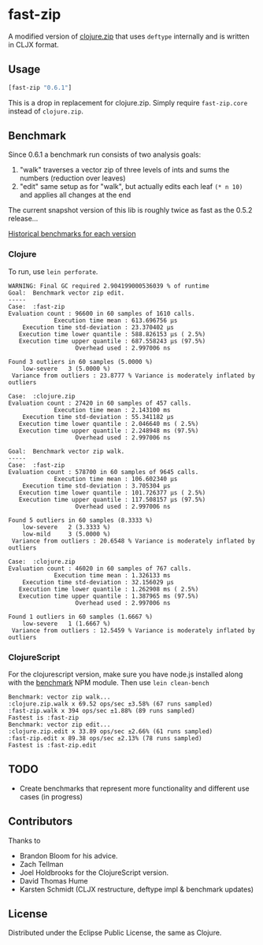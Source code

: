# fast-zip

A modified version of [clojure.zip](http://clojuredocs.org/clojure.zip) that
uses `deftype` internally and is written in CLJX format.

## Usage

```clojure
[fast-zip "0.6.1"]
```

This is a drop in replacement for clojure.zip. Simply require `fast-zip.core`
instead of `clojure.zip`.

## Benchmark

Since 0.6.1 a benchmark run consists of two analysis goals:

1. "walk" traverses a vector zip of three levels of ints and sums the numbers (reduction over leaves)
2. "edit" same setup as for "walk", but actually edits each leaf `(* n 10)` and applies all changes at the end

The current snapshot version of this lib is roughly twice as fast as the 0.5.2 release...

[Historical benchmarks for each version](BENCHMARKS.md)

### Clojure

To run, use `lein perforate`.

    WARNING: Final GC required 2.904199000536039 % of runtime
    Goal:  Benchmark vector zip edit.
    -----
    Case:  :fast-zip
    Evaluation count : 96600 in 60 samples of 1610 calls.
                 Execution time mean : 613.696756 µs
        Execution time std-deviation : 23.370402 µs
       Execution time lower quantile : 588.826153 µs ( 2.5%)
       Execution time upper quantile : 687.558243 µs (97.5%)
                       Overhead used : 2.997006 ns

    Found 3 outliers in 60 samples (5.0000 %)
    	low-severe	 3 (5.0000 %)
     Variance from outliers : 23.8777 % Variance is moderately inflated by outliers

    Case:  :clojure.zip
    Evaluation count : 27420 in 60 samples of 457 calls.
                 Execution time mean : 2.143100 ms
        Execution time std-deviation : 55.341182 µs
       Execution time lower quantile : 2.046640 ms ( 2.5%)
       Execution time upper quantile : 2.248948 ms (97.5%)
                       Overhead used : 2.997006 ns

    Goal:  Benchmark vector zip walk.
    -----
    Case:  :fast-zip
    Evaluation count : 578700 in 60 samples of 9645 calls.
                 Execution time mean : 106.602340 µs
        Execution time std-deviation : 3.705304 µs
       Execution time lower quantile : 101.726377 µs ( 2.5%)
       Execution time upper quantile : 117.508157 µs (97.5%)
                       Overhead used : 2.997006 ns

    Found 5 outliers in 60 samples (8.3333 %)
    	low-severe	 2 (3.3333 %)
    	low-mild	 3 (5.0000 %)
     Variance from outliers : 20.6548 % Variance is moderately inflated by outliers

    Case:  :clojure.zip
    Evaluation count : 46020 in 60 samples of 767 calls.
                 Execution time mean : 1.326133 ms
        Execution time std-deviation : 32.156029 µs
       Execution time lower quantile : 1.262908 ms ( 2.5%)
       Execution time upper quantile : 1.387965 ms (97.5%)
                       Overhead used : 2.997006 ns

    Found 1 outliers in 60 samples (1.6667 %)
    	low-severe	 1 (1.6667 %)
     Variance from outliers : 12.5459 % Variance is moderately inflated by outliers

### ClojureScript

For the clojurescript version, make sure you have node.js installed
along with the [benchmark](https://www.npmjs.com/package/benchmark)
NPM module. Then use `lein clean-bench`

    Benchmark: vector zip walk...
    :clojure.zip.walk x 69.52 ops/sec ±3.58% (67 runs sampled)
    :fast-zip.walk x 394 ops/sec ±1.88% (89 runs sampled)
    Fastest is :fast-zip
    Benchmark: vector zip edit...
    :clojure.zip.edit x 33.89 ops/sec ±2.66% (61 runs sampled)
    :fast-zip.edit x 89.38 ops/sec ±2.13% (78 runs sampled)
    Fastest is :fast-zip.edit

## TODO

* Create benchmarks that represent more functionality and different use
  cases (in progress)

## Contributors

Thanks to

* Brandon Bloom for his advice.
* Zach Tellman
* Joel Holdbrooks for the ClojureScript version.
* David Thomas Hume
* Karsten Schmidt (CLJX restructure, deftype impl & benchmark updates)

## License

Distributed under the Eclipse Public License, the same as Clojure.
